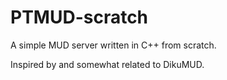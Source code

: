 # PTMUD-scratch

A simple MUD server written in C++ from scratch.

Inspired by and somewhat related to DikuMUD.
